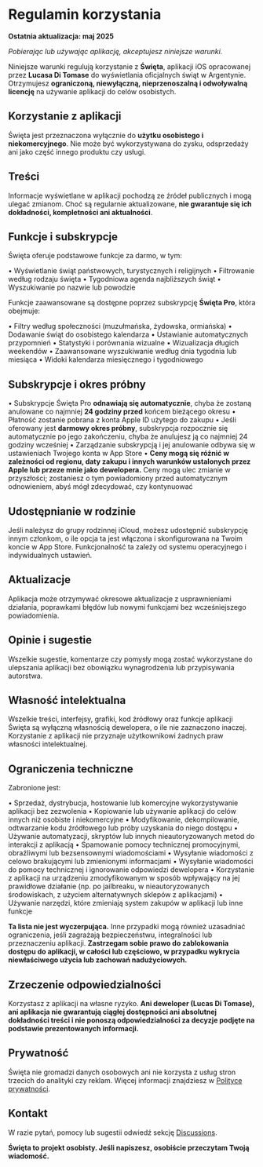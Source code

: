 # Regulamin korzystania

**Ostatnia aktualizacja: maj 2025**

*Pobierając lub używając aplikację, akceptujesz niniejsze warunki.*

Niniejsze warunki regulują korzystanie z **Święta**, aplikacji iOS opracowanej przez **Lucasa Di Tomase** do wyświetlania oficjalnych świąt w Argentynie. Otrzymujesz **ograniczoną, niewyłączną, nieprzenoszalną i odwoływalną licencję** na używanie aplikacji do celów osobistych.

## Korzystanie z aplikacji

Święta jest przeznaczona wyłącznie do **użytku osobistego i niekomercyjnego**. Nie może być wykorzystywana do zysku, odsprzedaży ani jako część innego produktu czy usługi.

## Treści

Informacje wyświetlane w aplikacji pochodzą ze źródeł publicznych i mogą ulegać zmianom. Choć są regularnie aktualizowane, **nie gwarantuje się ich dokładności, kompletności ani aktualności**.

## Funkcje i subskrypcje

Święta oferuje podstawowe funkcje za darmo, w tym:

• Wyświetlanie świąt państwowych, turystycznych i religijnych
• Filtrowanie według rodzaju święta
• Tygodniowa agenda najbliższych świąt
• Wyszukiwanie po nazwie lub powodzie

Funkcje zaawansowane są dostępne poprzez subskrypcję **Święta Pro**, która obejmuje:

• Filtry według społeczności (muzułmańska, żydowska, ormiańska)
• Dodawanie świąt do osobistego kalendarza
• Ustawianie automatycznych przypomnień
• Statystyki i porównania wizualne
• Wizualizacja długich weekendów
• Zaawansowane wyszukiwanie według dnia tygodnia lub miesiąca
• Widoki kalendarza miesięcznego i tygodniowego

## Subskrypcje i okres próbny

• Subskrypcje Święta Pro **odnawiają się automatycznie**, chyba że zostaną anulowane co najmniej **24 godziny przed** końcem bieżącego okresu
• Płatność zostanie pobrana z konta Apple ID użytego do zakupu
• Jeśli oferowany jest **darmowy okres próbny**, subskrypcja rozpocznie się automatycznie po jego zakończeniu, chyba że anulujesz ją co najmniej 24 godziny wcześniej
• Zarządzanie subskrypcją i jej anulowanie odbywa się w ustawieniach Twojego konta w App Store
• **Ceny mogą się różnić w zależności od regionu, daty zakupu i innych warunków ustalonych przez Apple lub przeze mnie jako dewelopera.** Ceny mogą ulec zmianie w przyszłości; zostaniesz o tym powiadomiony przed automatycznym odnowieniem, abyś mógł zdecydować, czy kontynuować

## Udostępnianie w rodzinie

Jeśli należysz do grupy rodzinnej iCloud, możesz udostępnić subskrypcję innym członkom, o ile opcja ta jest włączona i skonfigurowana na Twoim koncie w App Store. Funkcjonalność ta zależy od systemu operacyjnego i indywidualnych ustawień.

## Aktualizacje

Aplikacja może otrzymywać okresowe aktualizacje z usprawnieniami działania, poprawkami błędów lub nowymi funkcjami bez wcześniejszego powiadomienia.

## Opinie i sugestie

Wszelkie sugestie, komentarze czy pomysły mogą zostać wykorzystane do ulepszania aplikacji bez obowiązku wynagrodzenia lub przypisywania autorstwa.

## Własność intelektualna

Wszelkie treści, interfejsy, grafiki, kod źródłowy oraz funkcje aplikacji Święta są wyłączną własnością dewelopera, o ile nie zaznaczono inaczej. Korzystanie z aplikacji nie przyznaje użytkownikowi żadnych praw własności intelektualnej.

## Ograniczenia techniczne

Zabronione jest:

• Sprzedaż, dystrybucja, hostowanie lub komercyjne wykorzystywanie aplikacji bez zezwolenia
• Kopiowanie lub używanie aplikacji do celów innych niż osobiste i niekomercyjne
• Modyfikowanie, dekompilowanie, odtwarzanie kodu źródłowego lub próby uzyskania do niego dostępu
• Używanie automatyzacji, skryptów lub innych nieautoryzowanych metod do interakcji z aplikacją
• Spamowanie pomocy technicznej promocyjnymi, obraźliwymi lub bezsensownymi wiadomościami
• Wysyłanie wiadomości z celowo brakującymi lub zmienionymi informacjami
• Wysyłanie wiadomości do pomocy technicznej i ignorowanie odpowiedzi dewelopera
• Korzystanie z aplikacji na urządzeniu zmodyfikowanym w sposób wpływający na jej prawidłowe działanie (np. po jailbreaku, w nieautoryzowanych środowiskach, z użyciem alternatywnych sklepów z aplikacjami)
• Używanie narzędzi, które zmieniają system zakupów w aplikacji lub inne funkcje

**Ta lista nie jest wyczerpująca.** Inne przypadki mogą również uzasadniać ograniczenia, jeśli zagrażają bezpieczeństwu, integralności lub przeznaczeniu aplikacji. **Zastrzegam sobie prawo do zablokowania dostępu do aplikacji, w całości lub częściowo, w przypadku wykrycia niewłaściwego użycia lub zachowań nadużyciowych.**

## Zrzeczenie odpowiedzialności

Korzystasz z aplikacji na własne ryzyko. **Ani deweloper (Lucas Di Tomase), ani aplikacja nie gwarantują ciągłej dostępności ani absolutnej dokładności treści i nie ponoszą odpowiedzialności za decyzje podjęte na podstawie prezentowanych informacji.**

## Prywatność

Święta nie gromadzi danych osobowych ani nie korzysta z usług stron trzecich do analityki czy reklam. Więcej informacji znajdziesz w [Polityce prywatności](https://lucasditomase.github.io/feriados/pl/privacy-policy).

## Kontakt

W razie pytań, pomocy lub sugestii odwiedź sekcję [Discussions](https://github.com/lucasditomase/feriados/discussions).

**Święta to projekt osobisty. Jeśli napiszesz, osobiście przeczytam Twoją wiadomość.**
